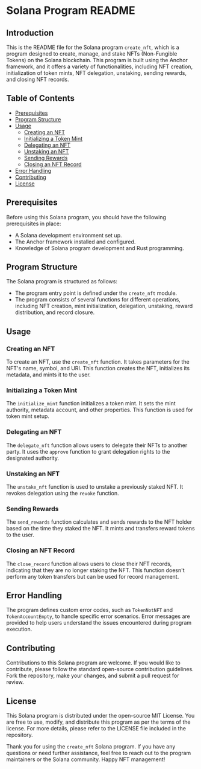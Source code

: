 # Solana Program README

## Introduction

This is the README file for the Solana program `create_nft`, which is a program designed to create, manage, and stake NFTs (Non-Fungible Tokens) on the Solana blockchain. This program is built using the Anchor framework, and it offers a variety of functionalities, including NFT creation, initialization of token mints, NFT delegation, unstaking, sending rewards, and closing NFT records.

## Table of Contents

- [Prerequisites](#prerequisites)
- [Program Structure](#program-structure)
- [Usage](#usage)
  - [Creating an NFT](#creating-an-nft)
  - [Initializing a Token Mint](#initializing-a-token-mint)
  - [Delegating an NFT](#delegating-an-nft)
  - [Unstaking an NFT](#unstaking-an-nft)
  - [Sending Rewards](#sending-rewards)
  - [Closing an NFT Record](#closing-an-nft-record)
- [Error Handling](#error-handling)
- [Contributing](#contributing)
- [License](#license)

## Prerequisites

Before using this Solana program, you should have the following prerequisites in place:

- A Solana development environment set up.
- The Anchor framework installed and configured.
- Knowledge of Solana program development and Rust programming.

## Program Structure

The Solana program is structured as follows:

- The program entry point is defined under the `create_nft` module.
- The program consists of several functions for different operations, including NFT creation, mint initialization, delegation, unstaking, reward distribution, and record closure.

## Usage

### Creating an NFT

To create an NFT, use the `create_nft` function. It takes parameters for the NFT's name, symbol, and URI. This function creates the NFT, initializes its metadata, and mints it to the user.

### Initializing a Token Mint

The `initialize_mint` function initializes a token mint. It sets the mint authority, metadata account, and other properties. This function is used for token mint setup.

### Delegating an NFT

The `delegate_nft` function allows users to delegate their NFTs to another party. It uses the `approve` function to grant delegation rights to the designated authority.

### Unstaking an NFT

The `unstake_nft` function is used to unstake a previously staked NFT. It revokes delegation using the `revoke` function.

### Sending Rewards

The `send_rewards` function calculates and sends rewards to the NFT holder based on the time they staked the NFT. It mints and transfers reward tokens to the user.

### Closing an NFT Record

The `close_record` function allows users to close their NFT records, indicating that they are no longer staking the NFT. This function doesn't perform any token transfers but can be used for record management.

## Error Handling

The program defines custom error codes, such as `TokenNotNFT` and `TokenAccountEmpty`, to handle specific error scenarios. Error messages are provided to help users understand the issues encountered during program execution.

## Contributing

Contributions to this Solana program are welcome. If you would like to contribute, please follow the standard open-source contribution guidelines. Fork the repository, make your changes, and submit a pull request for review.

## License

This Solana program is distributed under the open-source MIT License. You are free to use, modify, and distribute this program as per the terms of the license. For more details, please refer to the LICENSE file included in the repository.

Thank you for using the `create_nft` Solana program. If you have any questions or need further assistance, feel free to reach out to the program maintainers or the Solana community. Happy NFT management!
